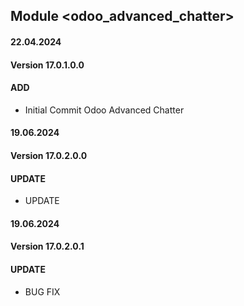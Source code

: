 ## Module <odoo_advanced_chatter>

#### 22.04.2024
#### Version 17.0.1.0.0
#### ADD
- Initial Commit  Odoo Advanced Chatter

#### 19.06.2024
#### Version 17.0.2.0.0
#### UPDATE
- UPDATE

#### 19.06.2024
#### Version 17.0.2.0.1
#### UPDATE
- BUG FIX